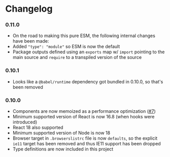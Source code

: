 
Changelog
=========

### 0.11.0
 - On the road to making this pure ESM, the following internal changes have been
   made:
 - Added `"type": "module"` so ESM is now the default
 - Package outputs defined using an `exports` map w/ `import` pointing to the
   main source and `require` to a transpiled version of the source

### 0.10.1
 - Looks like a `@babel/runtime` dependency got bundled in 0.10.0, so that's
   been removed

### 0.10.0
 - Components are now memoized as a performance optimization
   ([#7](https://github.com/ultraq/react-icu-message-formatter/issues/7))
 - Minimum supported version of React is now 16.8 (when hooks were introduced)
 - React 18 also supported
 - Minimum supported version of Node is now 18
 - Browser target in `.browserslistrc` file is now `defaults`, so the explicit
   `ie11` target has been removed and thus IE11 support has been dropped
 - Type definitions are now included in this project
